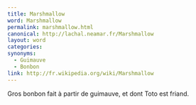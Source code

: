 ```yaml
---
title: Marshmallow
word: Marshmallow
permalink: marshmallow.html
canonical: http://lachal.neamar.fr/Marshmallow
layout: word
categories:
synonyms:
  - Guimauve
  - Bonbon
link: http://fr.wikipedia.org/wiki/Marshmallow
---
```


Gros bonbon fait à partir de guimauve, et dont Toto est friand.


